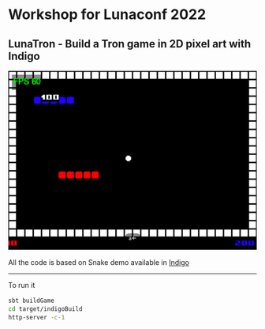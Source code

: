# Workshop for Lunaconf 2022 

## LunaTron - Build a Tron game in 2D pixel art with Indigo

![](img/tron.png)

All the code is based on Snake demo available in [Indigo](https://github.com/PurpleKingdomGames/indigo/tree/main/demos/snake)

---

To run it

```bash
sbt buildGame
cd target/indigoBuild
http-server -c-1
```
